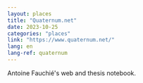 ```yaml
---
layout: places
title: "Quaternum.net"
date: 2023-10-25
categories: "places"
link: "https://www.quaternum.net/"
lang: en
lang-ref: quaternum
---
```

Antoine Fauchié's web and thesis notebook.
